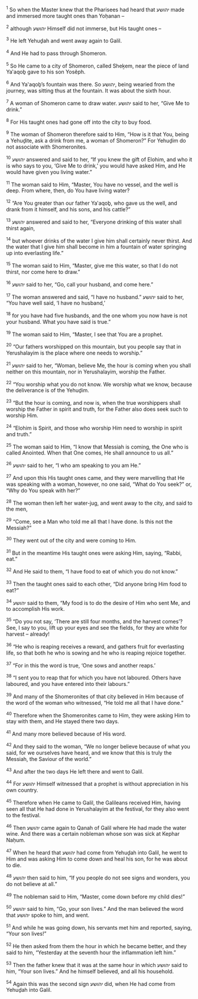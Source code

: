 <sup>1</sup> So when the Master knew that the Pharisees had heard that יהושע made and immersed more taught ones than Yoḥanan –

<sup>2</sup> although יהושע Himself did not immerse, but His taught ones –

<sup>3</sup> He left Yehuḏah and went away again to Galil.

<sup>4</sup> And He had to pass through Shomeron.

<sup>5</sup> So He came to a city of Shomeron, called Sheḵem, near the piece of land Ya‛aqoḇ gave to his son Yosĕph.

<sup>6</sup> And Ya‛aqoḇ’s fountain was there. So יהושע, being wearied from the journey, was sitting thus at the fountain. It was about the sixth hour.

<sup>7</sup> A woman of Shomeron came to draw water. יהושע said to her, “Give Me to drink.”

<sup>8</sup> For His taught ones had gone off into the city to buy food.

<sup>9</sup> The woman of Shomeron therefore said to Him, “How is it that You, being a Yehuḏite, ask a drink from me, a woman of Shomeron?” For Yehuḏim do not associate with Shomeronites.

<sup>10</sup> יהושע answered and said to her, “If you knew the gift of Elohim, and who it is who says to you, ‘Give Me to drink,’ you would have asked Him, and He would have given you living water.”

<sup>11</sup> The woman said to Him, “Master, You have no vessel, and the well is deep. From where, then, do You have living water?

<sup>12</sup> “Are You greater than our father Ya‛aqoḇ, who gave us the well, and drank from it himself, and his sons, and his cattle?”

<sup>13</sup> יהושע answered and said to her, “Everyone drinking of this water shall thirst again,

<sup>14</sup> but whoever drinks of the water I give him shall certainly never thirst. And the water that I give him shall become in him a fountain of water springing up into everlasting life.”

<sup>15</sup> The woman said to Him, “Master, give me this water, so that I do not thirst, nor come here to draw.”

<sup>16</sup> יהושע said to her, “Go, call your husband, and come here.”

<sup>17</sup> The woman answered and said, “I have no husband.” יהושע said to her, “You have well said, ‘I have no husband,’

<sup>18</sup> for you have had five husbands, and the one whom you now have is not your husband. What you have said is true.”

<sup>19</sup> The woman said to Him, “Master, I see that You are a prophet.

<sup>20</sup> “Our fathers worshipped on this mountain, but you people say that in Yerushalayim is the place where one needs to worship.”

<sup>21</sup> יהושע said to her, “Woman, believe Me, the hour is coming when you shall neither on this mountain, nor in Yerushalayim, worship the Father.

<sup>22</sup> “You worship what you do not know. We worship what we know, because the deliverance is of the Yehuḏim.

<sup>23</sup> “But the hour is coming, and now is, when the true worshippers shall worship the Father in spirit and truth, for the Father also does seek such to worship Him.

<sup>24</sup> “Elohim is Spirit, and those who worship Him need to worship in spirit and truth.”

<sup>25</sup> The woman said to Him, “I know that Messiah is coming, the One who is called Anointed. When that One comes, He shall announce to us all.”

<sup>26</sup> יהושע said to her, “I who am speaking to you am He.”

<sup>27</sup> And upon this His taught ones came, and they were marvelling that He was speaking with a woman, however, no one said, “What do You seek?” or, “Why do You speak with her?”

<sup>28</sup> The woman then left her water-jug, and went away to the city, and said to the men,

<sup>29</sup> “Come, see a Man who told me all that I have done. Is this not the Messiah?”

<sup>30</sup> They went out of the city and were coming to Him.

<sup>31</sup> But in the meantime His taught ones were asking Him, saying, “Rabbi, eat.”

<sup>32</sup> And He said to them, “I have food to eat of which you do not know.”

<sup>33</sup> Then the taught ones said to each other, “Did anyone bring Him food to eat?”

<sup>34</sup> יהושע said to them, “My food is to do the desire of Him who sent Me, and to accomplish His work.

<sup>35</sup> “Do you not say, ‘There are still four months, and the harvest comes’? See, I say to you, lift up your eyes and see the fields, for they are white for harvest – already!

<sup>36</sup> “He who is reaping receives a reward, and gathers fruit for everlasting life, so that both he who is sowing and he who is reaping rejoice together.

<sup>37</sup> “For in this the word is true, ‘One sows and another reaps.’

<sup>38</sup> “I sent you to reap that for which you have not laboured. Others have laboured, and you have entered into their labours.”

<sup>39</sup> And many of the Shomeronites of that city believed in Him because of the word of the woman who witnessed, “He told me all that I have done.”

<sup>40</sup> Therefore when the Shomeronites came to Him, they were asking Him to stay with them, and He stayed there two days.

<sup>41</sup> And many more believed because of His word.

<sup>42</sup> And they said to the woman, “We no longer believe because of what you said, for we ourselves have heard, and we know that this is truly the Messiah, the Saviour of the world.”

<sup>43</sup> And after the two days He left there and went to Galil.

<sup>44</sup> For יהושע Himself witnessed that a prophet is without appreciation in his own country.

<sup>45</sup> Therefore when He came to Galil, the Galileans received Him, having seen all that He had done in Yerushalayim at the festival, for they also went to the festival.

<sup>46</sup> Then יהושע came again to Qanah of Galil where He had made the water wine. And there was a certain nobleman whose son was sick at Kephar Naḥum.

<sup>47</sup> When he heard that יהושע had come from Yehuḏah into Galil, he went to Him and was asking Him to come down and heal his son, for he was about to die.

<sup>48</sup> יהושע then said to him, “If you people do not see signs and wonders, you do not believe at all.”

<sup>49</sup> The nobleman said to Him, “Master, come down before my child dies!”

<sup>50</sup> יהושע said to him, “Go, your son lives.” And the man believed the word that יהושע spoke to him, and went.

<sup>51</sup> And while he was going down, his servants met him and reported, saying, “Your son lives!”

<sup>52</sup> He then asked from them the hour in which he became better, and they said to him, “Yesterday at the seventh hour the inflammation left him.”

<sup>53</sup> Then the father knew that it was at the same hour in which יהושע said to him, “Your son lives.” And he himself believed, and all his household.

<sup>54</sup> Again this was the second sign יהושע did, when He had come from Yehuḏah into Galil.

